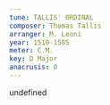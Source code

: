 ```yaml
---
tune: TALLIS' ORDINAL
composer: Thomas Tallis
arranger: M. Leoni
year: 1510-1585
meter: C.M.
key: D Major
anacrusis: 0
---
```

undefined